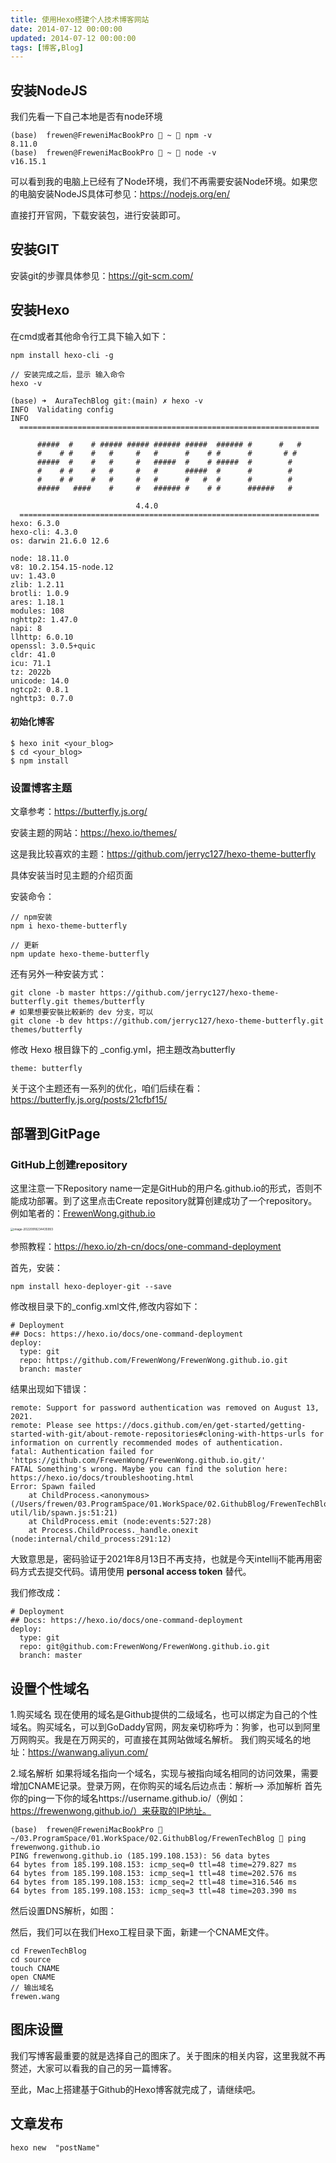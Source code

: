 ```yaml
---
title: 使用Hexo搭建个人技术博客网站
date: 2014-07-12 00:00:00
updated: 2014-07-12 00:00:00
tags: [博客,Blog]
---
```






## 安装NodeJS

我们先看一下自己本地是否有node环境

```shell
(base)  frewen@FreweniMacBookPro  ~  npm -v
8.11.0
(base)  frewen@FreweniMacBookPro  ~  node -v
v16.15.1
```

可以看到我的电脑上已经有了Node环境，我们不再需要安装Node环境。如果您的电脑安装NodeJS具体可参见：https://nodejs.org/en/

直接打开官网，下载安装包，进行安装即可。



## 安装GIT

安装git的步骤具体参见：https://git-scm.com/



## 安装Hexo

在cmd或者其他命令行工具下输入如下：

```shell
npm install hexo-cli -g

// 安装完成之后，显示 输入命令
hexo -v

(base) ➜  AuraTechBlog git:(main) ✗ hexo -v
INFO  Validating config
INFO  
  ===================================================================
                                                                     
      #####  #    # ##### ##### ###### #####  ###### #      #   #    
      #    # #    #   #     #   #      #    # #      #       # #     
      #####  #    #   #     #   #####  #    # #####  #        #     
      #    # #    #   #     #   #      #####  #      #        #      
      #    # #    #   #     #   #      #   #  #      #        #    
      #####   ####    #     #   ###### #    # #      ######   #  

                            4.4.0
  ===================================================================
hexo: 6.3.0
hexo-cli: 4.3.0
os: darwin 21.6.0 12.6

node: 18.11.0
v8: 10.2.154.15-node.12
uv: 1.43.0
zlib: 1.2.11
brotli: 1.0.9
ares: 1.18.1
modules: 108
nghttp2: 1.47.0
napi: 8
llhttp: 6.0.10
openssl: 3.0.5+quic
cldr: 41.0
icu: 71.1
tz: 2022b
unicode: 14.0
ngtcp2: 0.8.1
nghttp3: 0.7.0
```

#### 初始化博客

```shell
$ hexo init <your_blog>
$ cd <your_blog>
$ npm install
```









### 设置博客主题

文章参考：https://butterfly.js.org/

安装主题的网站：https://hexo.io/themes/

这是我比较喜欢的主题：https://github.com/jerryc127/hexo-theme-butterfly

具体安装当时见主题的介绍页面

安装命令：

```
// npm安装
npm i hexo-theme-butterfly

// 更新
npm update hexo-theme-butterfly
```

还有另外一种安装方式：

```shell
git clone -b master https://github.com/jerryc127/hexo-theme-butterfly.git themes/butterfly
# 如果想要安裝比較新的 dev 分支，可以
git clone -b dev https://github.com/jerryc127/hexo-theme-butterfly.git themes/butterfly
```

修改 Hexo 根目錄下的 _config.yml，把主題改為butterfly

```shell
theme: butterfly
```



关于这个主题还有一系列的优化，咱们后续在看：https://butterfly.js.org/posts/21cfbf15/







## 部署到GitPage

### GitHub上创建repository

这里注意一下Repository name一定是GitHub的用户名.github.io的形式，否则不能成功部署。到了这里点击Create repository就算创建成功了一个repository。
例如笔者的：[FrewenWong.github.io](http://frewenwong.github.io/)

<img src="images/image-20220918234435993.png" alt="image-20220918234435993" style="zoom: 33%;" />



参照教程：https://hexo.io/zh-cn/docs/one-command-deployment

首先，安装：

```
npm install hexo-deployer-git --save
```

修改根目录下的\_config.xml文件,修改内容如下：

```shell
# Deployment
## Docs: https://hexo.io/docs/one-command-deployment
deploy:
  type: git
  repo: https://github.com/FrewenWong/FrewenWong.github.io.git
  branch: master

```

结果出现如下错误：

```shell
remote: Support for password authentication was removed on August 13, 2021.
remote: Please see https://docs.github.com/en/get-started/getting-started-with-git/about-remote-repositories#cloning-with-https-urls for information on currently recommended modes of authentication.
fatal: Authentication failed for 'https://github.com/FrewenWong/FrewenWong.github.io.git/'
FATAL Something's wrong. Maybe you can find the solution here: https://hexo.io/docs/troubleshooting.html
Error: Spawn failed
    at ChildProcess.<anonymous> (/Users/frewen/03.ProgramSpace/01.WorkSpace/02.GithubBlog/FrewenTechBlog/node_modules/hexo-util/lib/spawn.js:51:21)
    at ChildProcess.emit (node:events:527:28)
    at Process.ChildProcess._handle.onexit (node:internal/child_process:291:12)
```

大致意思是，密码验证于2021年8月13日不再支持，也就是今天intellij不能再用密码方式去提交代码。请用使用 **personal access token** 替代。

我们修改成：

```
# Deployment
## Docs: https://hexo.io/docs/one-command-deployment
deploy:
  type: git
  repo: git@github.com:FrewenWong/FrewenWong.github.io.git
  branch: master
```



## 设置个性域名

1.购买域名
现在使用的域名是Github提供的二级域名，也可以绑定为自己的个性域名。购买域名，可以到GoDaddy官网，网友亲切称呼为：狗爹，也可以到阿里万网购买。我是在万网买的，可直接在其网站做域名解析。
我们购买域名的地址：https://wanwang.aliyun.com/

2.域名解析
如果将域名指向一个域名，实现与被指向域名相同的访问效果，需要增加CNAME记录。登录万网，在你购买的域名后边点击：解析–> 添加解析
首先你的ping一下你的域名https://username.github.io/（例如：https://frewenwong.github.io/）来获取的IP地址。

```shell
(base)  frewen@FreweniMacBookPro  ~/03.ProgramSpace/01.WorkSpace/02.GithubBlog/FrewenTechBlog  ping frewenwong.github.io
PING frewenwong.github.io (185.199.108.153): 56 data bytes
64 bytes from 185.199.108.153: icmp_seq=0 ttl=48 time=279.827 ms
64 bytes from 185.199.108.153: icmp_seq=1 ttl=48 time=202.576 ms
64 bytes from 185.199.108.153: icmp_seq=2 ttl=48 time=316.546 ms
64 bytes from 185.199.108.153: icmp_seq=3 ttl=48 time=203.390 ms
```

然后设置DNS解析，如图：

然后，我们可以在我们Hexo工程目录下面，新建一个CNAME文件。

```shell
cd FrewenTechBlog
cd source
touch CNAME
open CNAME
// 输出域名
frewen.wang
```



## 图床设置

我们写博客最重要的就是选择自己的图床了。关于图床的相关内容，这里我就不再赘述，大家可以看我的自己的另一篇博客。

至此，Mac上搭建基于Github的Hexo博客就完成了，请继续吧。





## 文章发布

```shell
hexo new  "postName"
```



